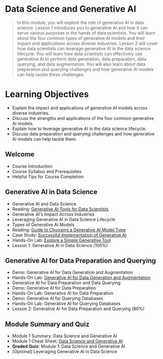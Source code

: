 # Data Science and Generative AI
> In this module, you will explore the role of generative AI in data science. Lesson 1 introduces you to generative AI and how it can serve various purposes in the hands of data scientists. You will learn about the four common types of generative AI models and their impact and applications across diverse industries. Lesson 2 will cover how data scientists can leverage generative AI in the data science lifecycle. You will learn how data scientists can effectively use generative AI to perform data generation, data preparation, data querying, and data augmentation. You will also learn about data preparation and querying challenges and how generative AI models can help tackle these challenges.

# Learning Objectives
- Explain the impact and applications of generative AI models across diverse industries.
- Discuss the strengths and applications of the four common generative AI models.
- Explain how to leverage generative AI in the data science lifecycle.
- Discuss data preparation and querying challenges and how generative AI models can help tackle them.
## Welcome
- Course Introduction
- Course Syllabus and Prerequisites
- Helpful Tips for Course Completion
## Generative AI in Data Science
- Generative AI and Data Science
- Reading: [Generative AI Tools for Data Scientists](https://github.com/KailaniBailey/IBM-Data-Science-Professional-Certificate/blob/main/11.%20Generative%20AI%3A%20Elevate%20Your%20Data%20Science%20Career/Week%201%3A%20Data%20Science%20and%20Generative%20AI/Generative-AI-Tools-for-Data-Scientists.pdf)
- Generative AI's Impact Across Industries
- Leveraging Generative AI in Data Science Lifecycle
- Types of Generative AI Models
- Reading: [Guide to Choosing a Generative AI Model Type](https://github.com/KailaniBailey/IBM-Data-Science-Professional-Certificate/blob/main/11.%20Generative%20AI%3A%20Elevate%20Your%20Data%20Science%20Career/Week%201%3A%20Data%20Science%20and%20Generative%20AI/Guide-to-Choosing-Generative-AI-Model-Type.pdf)
- Case Study: [Successful Implementation of Generative AI](https://github.com/KailaniBailey/IBM-Data-Science-Professional-Certificate/blob/main/11.%20Generative%20AI%3A%20Elevate%20Your%20Data%20Science%20Career/Week%201%3A%20Data%20Science%20and%20Generative%20AI/Case-Study-Successful-Implementation-of-Generative-AI.pdf)
- Hands-On Lab: [Explore a Simple Generative Tool](https://github.com/KailaniBailey/IBM-Data-Science-Professional-Certificate/blob/main/11.%20Generative%20AI%3A%20Elevate%20Your%20Data%20Science%20Career/Week%201%3A%20Data%20Science%20and%20Generative%20AI/Hands-On-Lab-Explore-a-Simple-Generative-Tool.pdf)
- Lesson 1: Generative AI in Data Science (100%)
## Generative AI for Data Preparation and Querying
- Demo: Generative AI for Data Generation and Augmentation
- Hands-On Lab: [Generative AI for Data Generation and Augmentation](https://github.com/KailaniBailey/IBM-Data-Science-Professional-Certificate/blob/main/11.%20Generative%20AI%3A%20Elevate%20Your%20Data%20Science%20Career/Week%201%3A%20Data%20Science%20and%20Generative%20AI/Hands-On-Lab-Generative-AI-for-Data-Generation-and-Augmentation.pdf)
- Generative AI for Data Preparation and Data Querying
- Demo: Generative AI for Data Preparation
- Hands-On Lab: Generative AI for Data Preparation
- Demo: Generative AI for Querying Databases
- Hands-On Lab: Generative AI for Querying Databases
- Lesson 2: Generative AI for Data Preparation and Querying (80%)
## Module Summary and Quiz
- Module 1 Summary: Data Science and Generative AI
- Module 1 Cheat Sheet: [Data Science and Generative AI](https://github.com/KailaniBailey/IBM-Data-Science-Professional-Certificate/blob/main/11.%20Generative%20AI%3A%20Elevate%20Your%20Data%20Science%20Career/Week%201%3A%20Data%20Science%20and%20Generative%20AI/Cheat-Sheet-Data-Science-and-Generative-AI.pdf)
- **Graded Quiz:** Module 1: Data Science and Generative AI
- [Optional] Leveraging Generative AI in Data Science
